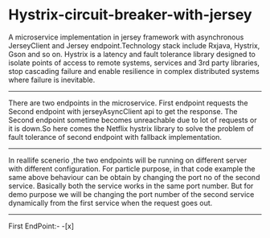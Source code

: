 # Hystrix-circuit-breaker-with-jersey
A microservice implementation in jersey framework with asynchronous JerseyClient and Jersey endpoint.Technology stack include Rxjava, Hystrix, Gson and so on. Hystrix is a latency and fault tolerance library designed to isolate points of access to remote systems, services and 3rd party libraries, stop cascading failure and enable resilience in complex distributed systems where failure is inevitable.

-----------------------------------------------------------------------------------------------------------------------------------------

There are two endpoints in the microservice. First endpoint requests the Second endpoint with jerseyAsyncClient api to get the response. The Second endpoint sometime becomes unreachable due to lot of requests or it is down.So here comes the Netflix hystrix library to solve the problem of fault tolerance of second endpoint with fallback implementation.

-----------------------------------------------------------------------------------------------------------------------------------------

In reallife scenerio ,the two endpoints will be running on different server with different configuration.
For particle purpose, in that code example the same above behaviour can be obtain by changing the port no of the second service. Basically both the service works in the same port number. But for demo purpose we will be changing the port number of the second service dynamically from the first service when the request goes out.

------------------------------------------------------------------------------------------------------------------------------------------

First EndPoint:-
-[x]
